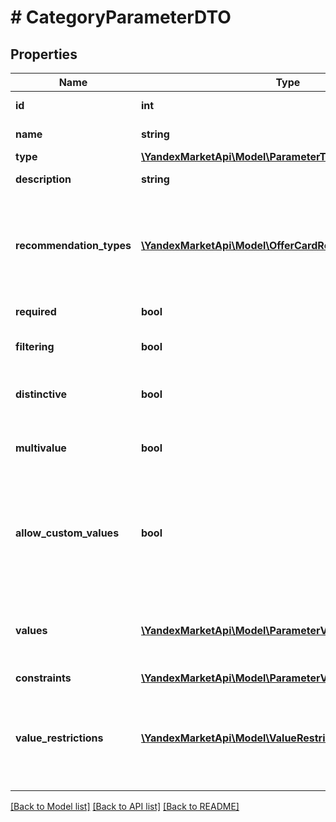# # CategoryParameterDTO

## Properties

Name | Type | Description | Notes
------------ | ------------- | ------------- | -------------
**id** | **int** | Идентификатор характеристики. |
**name** | **string** | Название характеристики. | [optional]
**type** | [**\YandexMarketApi\Model\ParameterType**](ParameterType.md) |  |
**description** | **string** | Описание характеристики. | [optional]
**recommendation_types** | [**\YandexMarketApi\Model\OfferCardRecommendationType[]**](OfferCardRecommendationType.md) | Перечень возможных рекомендаций по заполнению карточки, к которым относится данная характеристика. | [optional]
**required** | **bool** | Обязательность характеристики. |
**filtering** | **bool** | Используется ли характеристика в фильтре. |
**distinctive** | **bool** | Является ли характеристика особенностью варианта. |
**multivalue** | **bool** | Можно ли передать сразу несколько значений. |
**allow_custom_values** | **bool** | Можно ли передавать собственное значение, которого нет в списке вариантов Маркета. Только для характеристик типа &#x60;ENUM&#x60;. |
**values** | [**\YandexMarketApi\Model\ParameterValueOptionDTO[]**](ParameterValueOptionDTO.md) | Список допустимых значений параметра. Только для характеристик типа &#x60;ENUM&#x60;. | [optional]
**constraints** | [**\YandexMarketApi\Model\ParameterValueConstraintsDTO**](ParameterValueConstraintsDTO.md) |  | [optional]
**value_restrictions** | [**\YandexMarketApi\Model\ValueRestrictionDTO[]**](ValueRestrictionDTO.md) | Ограничения на значения, накладываемые другими характеристиками. Только для характеристик типа &#x60;ENUM&#x60;. | [optional]

[[Back to Model list]](../../README.md#models) [[Back to API list]](../../README.md#endpoints) [[Back to README]](../../README.md)

